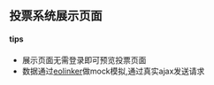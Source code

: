 ## 投票系统展示页面

#### tips

- 展示页面无需登录即可预览投票页面
- 数据通过[eolinker](https://www.eoliner.com)做mock模拟,通过真实ajax发送请求
